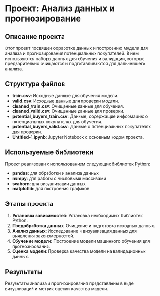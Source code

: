 # Проект: Анализ данных и прогнозирование

## Описание проекта
Этот проект посвящен обработке данных и построению модели для анализа и прогнозирования потенциальных покупателей. В нем используются наборы данных для обучения и валидации, которые предварительно очищаются и подготавливаются для дальнейшего анализа.

## Структура файлов

- **train.csv**: Исходные данные для обучения модели.
- **valid.csv**: Исходные данные для проверки модели.
- **cleaned_train.csv**: Очищенные данные для обучения.
- **cleaned_valid.csv**: Очищенные данные для проверки.
- **potential_buyers_train.csv**: Данные, содержащие информацию о потенциальных покупателях для обучения.
- **potential_buyers_valid.csv**: Данные о потенциальных покупателях для проверки.
- **Untitled-1.ipynb**: Jupyter Notebook с основным кодом проекта.

## Используемые библиотеки

Проект реализован с использованием следующих библиотек Python:

- **pandas**: для обработки и анализа данных
- **numpy**: для работы с числовыми массивами
- **seaborn**: для визуализации данных
- **matplotlib**: для построения графиков

## Этапы проекта

1. **Установка зависимостей**: Установка необходимых библиотек Python.
2. **Предобработка данных**: Очищение и подготовка исходных данных.
3. **Анализ данных**: Исследование и визуализация данных для выявления закономерностей.
4. **Обучение модели**: Построение модели машинного обучения для прогнозирования.
5. **Оценка модели**: Проверка качества модели на валидационных данных.

## Результаты
Результаты анализа и прогнозирования представлены в виде визуализаций и метрик оценки качества модели.

